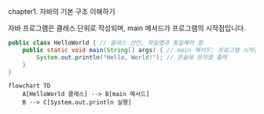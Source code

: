 chapter1. 자바의 기본 구조 이해하기

자바 프로그램은 클래스 단위로 작성되며, main 메서드가 프로그램의 시작점입니다.

```java
public class HelloWorld { // 클래스 선언, 파일명과 동일해야 함
    public static void main(String[] args) { // main 메서드: 프로그램 시작점
        System.out.println("Hello, World!"); // 콘솔에 문자열 출력
    }
}
```

```mermaid
flowchart TD
    A[HelloWorld 클래스] --> B[main 메서드]
    B --> C[System.out.println 실행]
```

